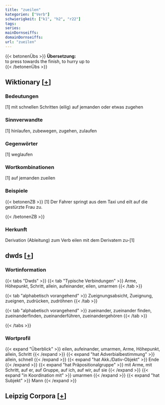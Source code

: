 ```yaml
---
title: "zueilen"
kategorien: ["Verb"]
schwierigkeit: ["k1", "h2", "r22"]
tags:
series:
mainDornseiffs:
domainDornseiffs:
url: "zueilen"
---
```


{{< betonenÜbs >}}
**Übersetzung:**  
to press towards the finish, to hurry  up to  
{{< /betonenÜbs >}}

## Wiktionary [[+](https://de.wiktionary.org/wiki/zueilen)]

### Bedeutungen
[1] mit schnellen Schritten (eilig) auf jemanden oder etwas zugehen  

### Sinnverwandte
[1] hinlaufen, zubewegen, zugehen, zulaufen  

### Gegenwörter
[1] weglaufen  

### Wortkombinationen
[1] auf jemanden zueilen  

### Beispiele
{{< betonenZB >}}
[1] Der Fahrer springt aus dem Taxi und eilt auf die gestürzte Frau zu.  

{{< /betonenZB >}}
### Herkunft
Derivation (Ableitung) zum Verb eilen mit dem Derivatem zu-[1]  



## dwds [[+](https://www.dwds.de/wb/zueilen)]

### Wortinformation
{{< tabs "Dwds" >}}
{{< tab "Typische Verbindungen" >}}
Arme, Höhepunkt, Schritt, allein, aufeinander, eilen, umarmen
{{< /tab >}}

{{< tab "alphabetisch vorangehend" >}}
Zueignungsabsicht, Zueignung, zueignen, zudrücken, zudröhnen
{{< /tab >}}

{{< tab "alphabetisch vorangehend" >}}
zueinander, zueinander finden, zueinanderfinden, zueinanderführen, zueinandergehören
{{< /tab >}}

{{< /tabs >}}

### Wortprofil
{{< expand "Überblick" >}} eilen, aufeinander, umarmen, Arme, Höhepunkt, allein, Schritt {{< /expand >}}
{{< expand "hat Adverbialbestimmung" >}} allein, schnell {{< /expand >}}
{{< expand "hat Akk./Dativ-Objekt" >}} Ende {{< /expand >}}
{{< expand "hat Präpositionalgruppe" >}} mit Arme, mit Schritt, auf er, auf Gruppe, auf ich, auf wir, auf sie {{< /expand >}}
{{< expand "in Koordination mit" >}} umarmen {{< /expand >}}
{{< expand "hat Subjekt" >}} Mann {{< /expand >}}

## Leipzig Corpora [[+](https://corpora.uni-leipzig.de/en/res?word=zueilen&corpusId=deu_newscrawl-public_2018)]

